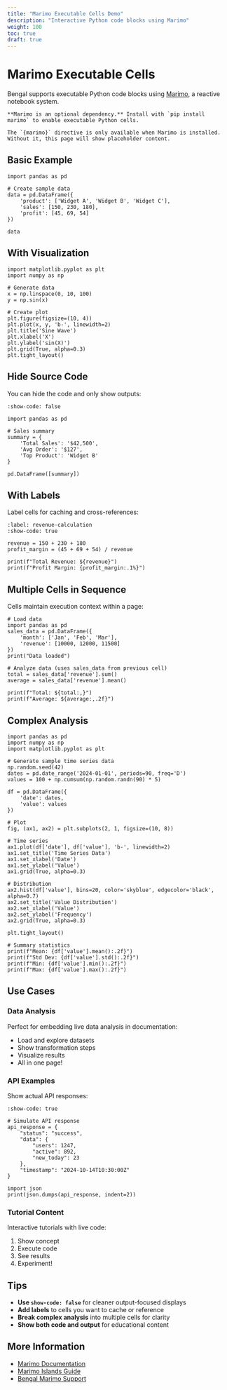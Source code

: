 ```yaml
---
title: "Marimo Executable Cells Demo"
description: "Interactive Python code blocks using Marimo"
weight: 100
toc: true
draft: true
---
```


# Marimo Executable Cells

Bengal supports executable Python code blocks using [Marimo](https://marimo.io/), a reactive notebook system.

```{note}
**Marimo is an optional dependency.** Install with `pip install marimo` to enable executable Python cells. 

The `{marimo}` directive is only available when Marimo is installed. Without it, this page will show placeholder content.
```

## Basic Example

```{marimo}
import pandas as pd

# Create sample data
data = pd.DataFrame({
    'product': ['Widget A', 'Widget B', 'Widget C'],
    'sales': [150, 230, 180],
    'profit': [45, 69, 54]
})

data
```

## With Visualization

```{marimo}
import matplotlib.pyplot as plt
import numpy as np

# Generate data
x = np.linspace(0, 10, 100)
y = np.sin(x)

# Create plot
plt.figure(figsize=(10, 4))
plt.plot(x, y, 'b-', linewidth=2)
plt.title('Sine Wave')
plt.xlabel('X')
plt.ylabel('sin(X)')
plt.grid(True, alpha=0.3)
plt.tight_layout()
```

## Hide Source Code

You can hide the code and only show outputs:

```{marimo}
:show-code: false

import pandas as pd

# Sales summary
summary = {
    'Total Sales': '$42,500',
    'Avg Order': '$127',
    'Top Product': 'Widget B'
}

pd.DataFrame([summary])
```

## With Labels

Label cells for caching and cross-references:

```{marimo}
:label: revenue-calculation
:show-code: true

revenue = 150 + 230 + 180
profit_margin = (45 + 69 + 54) / revenue

print(f"Total Revenue: ${revenue}")
print(f"Profit Margin: {profit_margin:.1%}")
```

## Multiple Cells in Sequence

Cells maintain execution context within a page:

```{marimo}
# Load data
import pandas as pd
sales_data = pd.DataFrame({
    'month': ['Jan', 'Feb', 'Mar'],
    'revenue': [10000, 12000, 11500]
})
print("Data loaded")
```

```{marimo}
# Analyze data (uses sales_data from previous cell)
total = sales_data['revenue'].sum()
average = sales_data['revenue'].mean()

print(f"Total: ${total:,}")
print(f"Average: ${average:,.2f}")
```

## Complex Analysis

```{marimo}
import pandas as pd
import numpy as np
import matplotlib.pyplot as plt

# Generate sample time series data
np.random.seed(42)
dates = pd.date_range('2024-01-01', periods=90, freq='D')
values = 100 + np.cumsum(np.random.randn(90) * 5)

df = pd.DataFrame({
    'date': dates,
    'value': values
})

# Plot
fig, (ax1, ax2) = plt.subplots(2, 1, figsize=(10, 8))

# Time series
ax1.plot(df['date'], df['value'], 'b-', linewidth=2)
ax1.set_title('Time Series Data')
ax1.set_xlabel('Date')
ax1.set_ylabel('Value')
ax1.grid(True, alpha=0.3)

# Distribution
ax2.hist(df['value'], bins=20, color='skyblue', edgecolor='black', alpha=0.7)
ax2.set_title('Value Distribution')
ax2.set_xlabel('Value')
ax2.set_ylabel('Frequency')
ax2.grid(True, alpha=0.3)

plt.tight_layout()

# Summary statistics
print(f"Mean: {df['value'].mean():.2f}")
print(f"Std Dev: {df['value'].std():.2f}")
print(f"Min: {df['value'].min():.2f}")
print(f"Max: {df['value'].max():.2f}")
```

## Use Cases

### Data Analysis

Perfect for embedding live data analysis in documentation:

- Load and explore datasets
- Show transformation steps
- Visualize results
- All in one page!

### API Examples

Show actual API responses:

```{marimo}
:show-code: true

# Simulate API response
api_response = {
    "status": "success",
    "data": {
        "users": 1247,
        "active": 892,
        "new_today": 23
    },
    "timestamp": "2024-10-14T10:30:00Z"
}

import json
print(json.dumps(api_response, indent=2))
```

### Tutorial Content

Interactive tutorials with live code:

1. Show concept
2. Execute code
3. See results
4. Experiment!

## Tips

- **Use `show-code: false`** for cleaner output-focused displays
- **Add labels** to cells you want to cache or reference
- **Break complex analysis** into multiple cells for clarity
- **Show both code and output** for educational content

## More Information

- [Marimo Documentation](https://docs.marimo.io/)
- [Marimo Islands Guide](https://docs.marimo.io/guides/exporting/)
- [Bengal Marimo Support](/docs/features/marimo)

